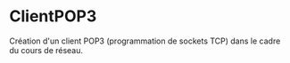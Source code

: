# ClientPOP3

Création d'un client POP3 (programmation de sockets TCP) dans le cadre du cours de réseau.
